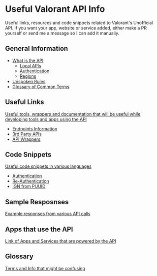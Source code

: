# Useful Valorant API Info
Useful links, resources and code snippets related to Valorant's Unofficial API. If you want your app, website or service added, either make a PR yourself or send me a message so I can add it manually.

<!-- ## Table Of Contents
  * [General Information](#general-information)
  * [Useful Links](#useful-links)
  * [Code Snippets](#code-snippets)
  * [Apps that use the API](#apps-that-use-the-api) -->

## General Information
- [What is the API](https://github.com/Soneliem/Useful-ValorantAPI-Info/blob/main/whatisit.md)
  - [Local APIs](https://github.com/Soneliem/Useful-ValorantAPI-Info/blob/main/whatisit.md#local-apis-https127001lockfile-port)
  - [Authentication](https://github.com/Soneliem/Useful-ValorantAPI-Info/blob/main/whatisit.md#authentication)
  - [Regions](https://github.com/Soneliem/Useful-ValorantAPI-Info/blob/main/whatisit.md#regions)
- [Unspoken Rules](https://github.com/Soneliem/Useful-ValorantAPI-Info/blob/main/unspokenrules.md)
- [Glossary of Common Terms](https://github.com/Soneliem/Useful-ValorantAPI-Info/blob/main/glossary.md)

## Useful Links
[Useful tools, wrappers and documentation that will be useful while developing tools and apps using the API](https://github.com/Soneliem/Useful-ValorantAPI-Info/blob/main/usefullinks.md)
- [Endpoints Information](https://github.com/Soneliem/Useful-ValorantAPI-Info/blob/main/usefullinks.md#endpoints-information)
- [3rd Party APIs](https://github.com/Soneliem/Useful-ValorantAPI-Info/blob/main/usefullinks.md#3rd-party-apis)
- [API Wrappers](https://github.com/Soneliem/Useful-ValorantAPI-Info/blob/main/usefullinks.md#api-wrappers)

## Code Snippets
[Useful code snippets in various languages](https://github.com/Soneliem/Useful-ValorantAPI-Info/blob/main/codesnippets.md)
- [Authentication](https://github.com/Soneliem/Useful-ValorantAPI-Info/blob/main/codesnippets.md#authentication)
- [Re-Authentication](https://github.com/Soneliem/Useful-ValorantAPI-Info/blob/main/codesnippets.md#re-authentication)
- [IGN from PUUID](https://github.com/Soneliem/Useful-ValorantAPI-Info/blob/main/codesnippets.md#ign-from-puuid)

## Sample Resposnses
[Example responses from various API calls](https://github.com/Soneliem/Useful-ValorantAPI-Info/blob/main/sampleresponses.md)

## Apps that use the API
[Link of Apps and Services that are powered by the API](https://github.com/Soneliem/Useful-ValorantAPI-Info/blob/main/apps.md)

## Glossary
[Terms and Info that might be confusing](https://github.com/Soneliem/Useful-ValorantAPI-Info/blob/main/glossary.md)
